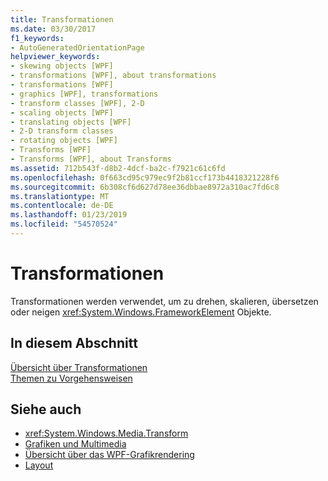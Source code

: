 ```yaml
---
title: Transformationen
ms.date: 03/30/2017
f1_keywords:
- AutoGeneratedOrientationPage
helpviewer_keywords:
- skewing objects [WPF]
- transformations [WPF], about transformations
- transformations [WPF]
- graphics [WPF], transformations
- transform classes [WPF], 2-D
- scaling objects [WPF]
- translating objects [WPF]
- 2-D transform classes
- rotating objects [WPF]
- Transforms [WPF]
- Transforms [WPF], about Transforms
ms.assetid: 712b543f-d8b2-4dcf-ba2c-f7921c61c6fd
ms.openlocfilehash: 0f663cd95c979ec9f2b81ccf173b4418321228f6
ms.sourcegitcommit: 6b308cf6d627d78ee36dbbae8972a310ac7fd6c8
ms.translationtype: MT
ms.contentlocale: de-DE
ms.lasthandoff: 01/23/2019
ms.locfileid: "54570524"
---
```

# <a name="transformations"></a>Transformationen
Transformationen werden verwendet, um zu drehen, skalieren, übersetzen oder neigen <xref:System.Windows.FrameworkElement> Objekte.  
  
## <a name="in-this-section"></a>In diesem Abschnitt  
 [Übersicht über Transformationen](../../../../docs/framework/wpf/graphics-multimedia/transforms-overview.md)  
 [Themen zu Vorgehensweisen](../../../../docs/framework/wpf/graphics-multimedia/transformations-how-to-topics.md)  
  
## <a name="see-also"></a>Siehe auch
- <xref:System.Windows.Media.Transform>
- [Grafiken und Multimedia](../../../../docs/framework/wpf/graphics-multimedia/index.md)
- [Übersicht über das WPF-Grafikrendering](../../../../docs/framework/wpf/graphics-multimedia/wpf-graphics-rendering-overview.md)
- [Layout](../../../../docs/framework/wpf/advanced/layout.md)
